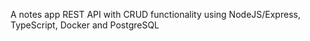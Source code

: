 A notes app REST API with CRUD functionality using NodeJS/Express, TypeScript, Docker and PostgreSQL

